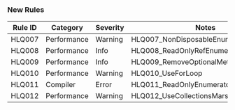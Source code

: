 ### New Rules
Rule ID | Category | Severity | Notes
--------|----------|----------|-------
HLQ007  | Performance |  Warning | HLQ007_NonDisposableEnumeratorAnalyzer
HLQ008  | Performance |  Info | HLQ008_ReadOnlyRefEnumerableAnalyzer
HLQ009  | Performance |  Info | HLQ009_RemoveOptionalMethods
HLQ010  | Performance |  Warning | HLQ010_UseForLoop
HLQ011  | Compiler |  Error | HLQ011_ReadOnlyEnumeratorField
HLQ012  | Performance |  Warning | HLQ012_UseCollectionsMarshal
